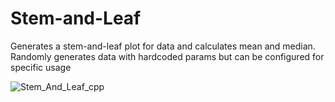 # Stem-and-Leaf
Generates a stem-and-leaf plot for data and calculates mean and median.  
Randomly generates data with hardcoded params but can be configured for specific usage

![Stem_And_Leaf_cpp](https://user-images.githubusercontent.com/76015889/188291485-aec48cdd-d051-4a74-ad44-fb22d821d86e.jpg)

